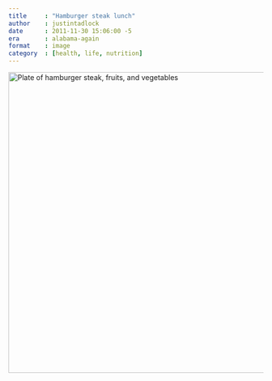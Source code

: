```yaml
---
title     : "Hamburger steak lunch"
author    : justintadlock
date      : 2011-11-30 15:06:00 -5
era       : alabama-again
format    : image
category  : [health, life, nutrition]
---
```


<a href="http://justintadlock.com/archives/2011/11/30/hamburger-steak-lunch/steak-fruit-veggies" rel="attachment wp-att-3307"><img src="http://justintadlock.com/blog/wp-content/uploads/2011/11/steak-fruit-veggies-600x595.jpg" alt="Plate of hamburger steak, fruits, and vegetables" title="Hamburger steak, fruit, and veggies" width="600" height="595" class="aligncenter size-large wp-image-3307" /></a>
